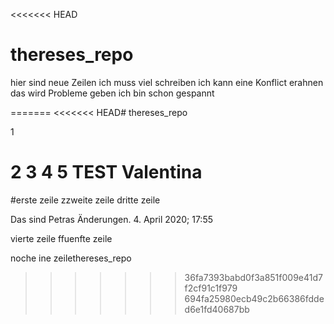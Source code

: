 <<<<<<< HEAD
# thereses_repo
hier sind neue Zeilen 
ich muss viel schreiben
ich kann eine Konflict erahnen
das wird Probleme geben
ich bin schon gespannt

=======
<<<<<<< HEAD# thereses_repo





1

2
3
4
5
TEST Valentina
=======
#erste zeile
zzweite zeile
dritte zeile


Das sind Petras Änderungen. 4. April 2020; 17:55

vierte zeile
ffuenfte zeile

noche ine zeilethereses_repo
>>>>>>> 36fa7393babd0f3a851f009e41d7f2cf91c1f979
>>>>>>> 694fa25980ecb49c2b66386fdded6e1fd40687bb
